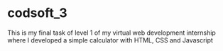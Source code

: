 # codsoft_3
This is my final task of level 1 of my virtual web development internship where I developed a simple calculator with HTML, CSS and Javascript
